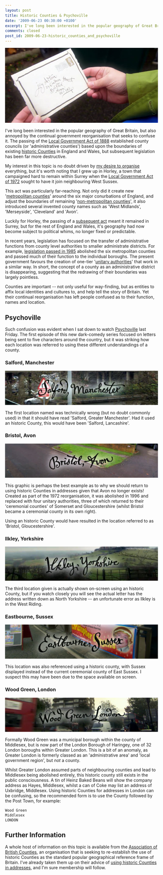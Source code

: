 ```yaml
---
layout: post
title: Historic Counties & Psychoville
date: '2009-06-23 00:30:00 +0100'
excerpt: I've long been interested in the popular geography of Great Britain, but also annoyed by the continual government reorganisation that seeks to confuse it.
comments: closed
post_id: 2009-06-23-historic_counties_and_psychoville
---
```

![Scene from Psychoville](/assets/images/2009/06/historic_counties_and_psychoville.jpg)

I've long been interested in the popular geography of Great Britain, but also annoyed by the continual government reorganisation that seeks to confuse it. The passing of the [Local Government Act of 1888][1] established county councils (or 'administrative counties') based upon the boundaries of existing [historic Counties][2] in England and Wales, but subsequent legislation has been far more destructive.

My interest in this topic is no doubt driven by [my desire to organise][3] everything, but it's worth noting that I grew up in Horley, a town that campaigned hard to remain within Surrey when the [Local Government Act of 1972][4] sought to have it join neighbouring West Sussex.

This act was particularly far-reaching. Not only did it create new '[metropolitan counties][5]' around the six major conurbations of England, and adjust the boundaries of remaining '[non-metropolitan counties][6]', it also introduced several invented county names such as 'West Midlands', 'Merseyside', 'Cleveland' and 'Avon'.

Luckily for Horley, the passing of a [subsequent act][7] meant it remained in Surrey, but for the rest of England and Wales, it's geography had now become subject to political whims, no longer fixed or predictable.

In recent years, legislation has focused on the transfer of administrative functions from county level authorities to smaller administrate districts. For example, [legislation passed in 1985][8] abolished the six metropolitan counties and passed much of their function to the individual boroughs. The present government favours the creation of one-tier '[unitary authorities][9]' that work in a similar way. In short, the concept of a county as an administrative district is disappearing, suggesting that the redrawing of their boundaries was largely pointless.

Counties are important -- not only useful for way-finding, but as entities to affix local identities and cultures to, and help tell the story of Britain. Yet their continual reorganisation has left people confused as to their function, names and location.

## Psychoville
Such confusion was evident when I sat down to watch [Psychoville][10] last Friday. The first episode of this new dark-comedy series focused on letters being sent to five characters around the country, but it was striking how each location was referred to using these different understandings of a county.

### Salford, Manchester
![Psychoville onscreen title for Salford, Manchester](/assets/images/2009/06/psychoville-salford.jpg)

The first location named was technically wrong (but no doubt commonly used) in that it should have read 'Salford, Greater Manchester'. Had it used an historic County, this would have been 'Salford, Lancashire'.

### Bristol, Avon
![Psychoville onscreen title for Bristol, Avon](/assets/images/2009/06/psychoville-bristol.jpg)

This graphic is perhaps the best example as to why we should return to using historic Counties in addresses given that Avon no longer exists! Created as part of the 1972 reorganisation, it was abolished in 1996 and replaced with four unitary authorities, three of which returned to their 'ceremonial counties' of Somerset and Gloucestershire (whilst Bristol became a ceremonial county in its own right).

Using an historic County would have resulted in the location referred to as 'Bristol, Gloucestershire'.

### Ilkley, Yorkshire
![Psychoville onscreen title for Ilkley, Yorkshire](/assets/images/2009/06/psychoville-ilkley.jpg)

The third location given is actually shown on-screen using an historic County, but if you watch closely you will see the actual letter has the address written down as North Yorkshire -- an unfortunate error as Ilkley is in the West Riding.

### Eastbourne, Sussex
![Psychoville onscreen title for Eastbourne, Sussex](/assets/images/2009/06/psychoville-eastbourne.jpg)

This location was also referenced using a historic county, with Sussex displayed instead of the current ceremonial county of East Sussex. I suspect this may have been due to the space available on screen.

### Wood Green, London
![Psychoville onscreen title for Wood Green, London](/assets/images/2009/06/psychoville-woodgreen.jpg)

Formally Wood Green was a municipal borough within the county of Middlesex, but is now part of the London Borough of Haringey, one of 32 London boroughs within Greater London. This is a bit of an anomaly, as Greater London is formerly classed as an 'administrative area' and 'local government region', but _not_ a county.

Whilst Greater London assumed parts of neighbouring counties and lead to Middlesex being abolished entirely, this historic county still exists in the public consciousness. A tin of Heinz Baked Beans will show the company address as Hayes, Middlesex, whilst a can of Coke may list an address of Uxbridge, Middlesex.
Using historic Counties for addresses in London can be confusing, so the recommended form is to use the County followed by the Post Town, for example:

    Wood Green  
    Middlesex  
    LONDON

## Further Information
A whole host of information on this topic is available from the [Association of British Counties][11], an organisation that is seeking to re-establish the use of historic Counties as the standard popular geographical reference frame of Britain. I've already taken them up on their advice of [using historic Counties in addresses][12], and I'm sure membership will follow.

[1]: http://en.wikipedia.org/wiki/Local_Government_Act_1888
[2]: http://en.wikipedia.org/wiki/Historic_counties_of_England
[3]: /2009/02/driven_to_design/
[4]: http://en.wikipedia.org/wiki/Local_Government_Act_1972
[5]: http://en.wikipedia.org/wiki/Metropolitan_county
[6]: http://en.wikipedia.org/wiki/Non-metropolitan_county
[7]: http://en.wikipedia.org/wiki/Charlwood_and_Horley_Act_1974
[8]: http://en.wikipedia.org/wiki/Local_Government_Act_1985
[9]: http://en.wikipedia.org/wiki/Unitary_authority#United_Kingdom
[10]: http://www.bbc.co.uk/psychoville/
[11]: http://abcounties.co.uk/
[12]: http://www.abcounties.co.uk/bpa/